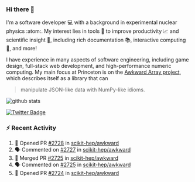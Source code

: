 ### Hi there 👋 

I'm a software developer 💻 with a background in experimental nuclear physics :atom:. My interest lies in tools :wrench: to improve productivity :chart_with_upwards_trend: and scientific insight :telescope:, including rich documentation 📚, interactive computing 🧮, and more! 

I have experience in many aspects of software engineering, including game design, full-stack web development, and high-performance numeric computing. My main focus at Princeton is on the [Awkward Array project](awkward-array.org/), which describes itself as a library that can 
> manipulate JSON-like data with NumPy-like idioms.

![github stats](https://github-readme-stats.vercel.app/api?username=agoose77&show_icons=true&hide_rank=true&hide_title=true&bg_color=30,e76445,904e95&text_color=efe3ec&icon_color=efe3ec)
<!--
**agoose77/agoose77** is a ✨ _special_ ✨ repository because its `README.md` (this file) appears on your GitHub profile.

Here are some ideas to get you started:

- 🔭 I’m currently working on ...
- 🌱 I’m currently learning ...
- 👯 I’m looking to collaborate on ...
- 🤔 I’m looking for help with ...
- 💬 Ask me about ...
- 📫 How to reach me: ...
- 😄 Pronouns: ...
- ⚡ Fun fact: ...
-->

[![Twitter Badge](https://img.shields.io/twitter/follow/agoose77?style=flat-square&logo=Twitter&logoColor=white&color=cornflowerblue)](https://twitter.com/agoose77)

### :zap: Recent Activity

<!--START_SECTION:activity-->
1. 💪 Opened PR [#2728](https://github.com/scikit-hep/awkward/pull/2728) in [scikit-hep/awkward](https://github.com/scikit-hep/awkward)
2. 🗣 Commented on [#2727](https://github.com/scikit-hep/awkward/issues/2727#issuecomment-1738032109) in [scikit-hep/awkward](https://github.com/scikit-hep/awkward)
3. 🎉 Merged PR [#2725](https://github.com/scikit-hep/awkward/pull/2725) in [scikit-hep/awkward](https://github.com/scikit-hep/awkward)
4. 🗣 Commented on [#2725](https://github.com/scikit-hep/awkward/pull/2725#issuecomment-1737377843) in [scikit-hep/awkward](https://github.com/scikit-hep/awkward)
5. 💪 Opened PR [#2724](https://github.com/scikit-hep/awkward/pull/2724) in [scikit-hep/awkward](https://github.com/scikit-hep/awkward)
<!--END_SECTION:activity-->
